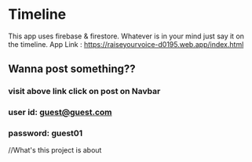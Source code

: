 # Timeline
This app uses firebase &amp; firestore.
Whatever is in your mind just say it on the timeline.
App Link : https://raiseyourvoice-d0195.web.app/index.html
## Wanna post something?? 
### visit above link click on post on Navbar
### user id: guest@guest.com
### password: guest01
//What's this project is about 

